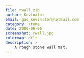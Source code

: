 ```yaml
---
file: rwall.zip
author: Kevinator
email: gao_kevinator@hotmail.com
category: stone
date: 2000-06-06
screenshot: rwall.jpg
colormap: dflt
description: >
    A rough stone wall mat.
---
```

